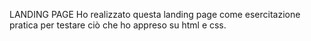 LANDING PAGE
Ho realizzato questa landing page come esercitazione pratica per testare ciò che ho appreso su html e css.